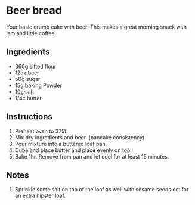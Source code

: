 # Beer bread
Your basic crumb cake with beer! This makes a great morning snack with jam and little coffee.

## Ingredients
* 360g sifted flour
* 12oz beer
* 50g sugar
* 15g baking Powder
* 10g salt
* 1/4c butter

## Instructions

1. Preheat oven to 375f.
2. Mix dry ingredients and beer. (pancake consistency)
3. Pour mixture into a buttered loaf pan.
4. Cube and place butter and place evenly on top.
5. Bake 1hr. Remove from pan and let cool for at least 15 minutes.

## Notes

1. Sprinkle some salt on top of the loaf as well with sesame seeds ect for an extra hipster loaf.
